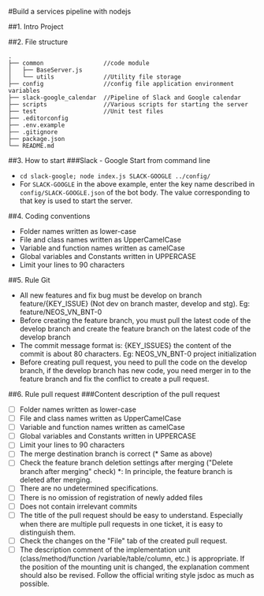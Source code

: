 #Build a services pipeline with nodejs

##1. Intro Project

##2. File structure
```
.
├── common                 //code module
│   ├── BaseServer.js
│   └── utils              //Utility file storage
├── config                 //config file application environment variables
├── slack-google_calendar  //Pipeline of Slack and Google calendar
├── scripts                //Various scripts for starting the server
├── test                   //Unit test files
├── .editorconfig
├── .env.example
├── .gitignore
├── package.json
└── README.md
```

##3. How to start
###Slack - Google
Start from command line
- `cd slack-google; node index.js SLACK-GOOGLE ../config/`
- For `SLACK-GOOGLE` in the above example, enter the key name described in
 `config/SLACK-GOOGLE.json` of the bot body. The value corresponding to that key is
 used to start the server.

##4. Coding conventions
- Folder names written as lower-case
- File and class names written as UpperCamelCase
- Variable and function names written as camelCase
- Global variables and Constants written in UPPERCASE
- Limit your lines to 90 characters

##5. Rule Git
- All new features and fix bug must be develop on branch feature/{KEY_ISSUE}
 (Not dev on branch master, develop and stg). Eg: feature/NEOS_VN_BNT-0
- Before creating the feature branch, you must pull the latest code of the
 develop branch and create the feature branch on the latest code of the
 develop branch
- The commit message format is: {KEY_ISSUES} the content of the commit is about
 80 characters. Eg: NEOS_VN_BNT-0 project initialization
- Before creating pull request, you need to pull the code on the develop branch,
 if the develop branch has new code, you need merger in to the feature branch
 and fix the conflict to create a pull request.

##6. Rule pull request
###Content description of the pull request
* [ ] Folder names written as lower-case
* [ ] File and class names written as UpperCamelCase
* [ ] Variable and function names written as camelCase
* [ ] Global variables and Constants written in UPPERCASE
* [ ] Limit your lines to 90 characters
* [ ] The merge destination branch is correct (* Same as above)
* [ ] Check the feature branch deletion settings after merging ("Delete branch
 after merging" check)
*: In principle, the feature branch is deleted after merging.
* [ ] There are no undetermined specifications.
* [ ] There is no omission of registration of newly added files
* [ ] Does not contain irrelevant commits
* [ ] The title of the pull request should be easy to understand. Especially
 when there are multiple pull requests in one ticket, it is easy to distinguish
 them.
* [ ] Check the changes on the "File" tab of the created pull request.
* [ ] The description comment of the implementation unit (class/method/function
 /variable/table/column, etc.) is appropriate. If the position of the mounting
 unit is changed, the explanation comment should also be revised. Follow the
 official writing style jsdoc as much as possible.
